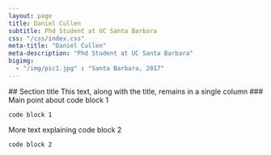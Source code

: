 ```yaml
---
layout: page
title: Daniel Cullen
subtitle: Phd Student at UC Santa Barbara
css: "/css/index.css"
meta-title: "Daniel Cullen"
meta-description: "Phd Student at UC Santa Barbara"
bigimg:
  - "/img/pic1.jpg" : "Santa Barbara, 2017"
---
```


<div class="begin-examples"></div>
## Section title
This text, along with the title, remains in a single column
### Main point about code block 1

```
code block 1
```

More text explaining code block 2

```
code block 2
```
<div class="end-examples"></div>
